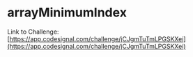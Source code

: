 # arrayMinimumIndex

Link to Challenge: [https://app.codesignal.com/challenge/jCJgmTuTmLPGSKXei](https://app.codesignal.com/challenge/jCJgmTuTmLPGSKXei)